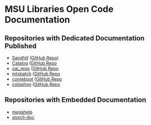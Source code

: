 # MSU Libraries Open Code Documentation

## Repositories with Dedicated Documentation Published

* [Sandhill](https://msu-libraries.github.io/sandhill/) ([GitHub Repo](https://github.com/MSU-Libraries/sandhill))
* [Catalog](https://msu-libraries.github.io/catalog/) ([GitHub Repo](https://github.com/MSU-Libraries/catalog)
* [oai_repo](https://msu-libraries.github.io/oai_repo/) ([GitHub Repo](https://github.com/MSU-Libraries/oai_repo)
* [mtxbatch](https://msu-libraries.github.io/mtxbatch/) ([GitHub Repo](https://github.com/MSU-Libraries/mtxbatch)
* [conreboot](https://msu-libraries.github.io/conreboot/) ([GitHub Repo](https://github.com/MSU-Libraries/conreboot)
* [colophon](https://msu-libraries.github.io/colophon/) ([GitHub Repo](https://github.com/MSU-Libraries/colophon)

## Repositories with Embedded Documentation

* [megahelp](https://github.com/MSU-Libraries/megahelp)
* [storcli-doc](https://github.com/MSU-Libraries/storcli-doc)
